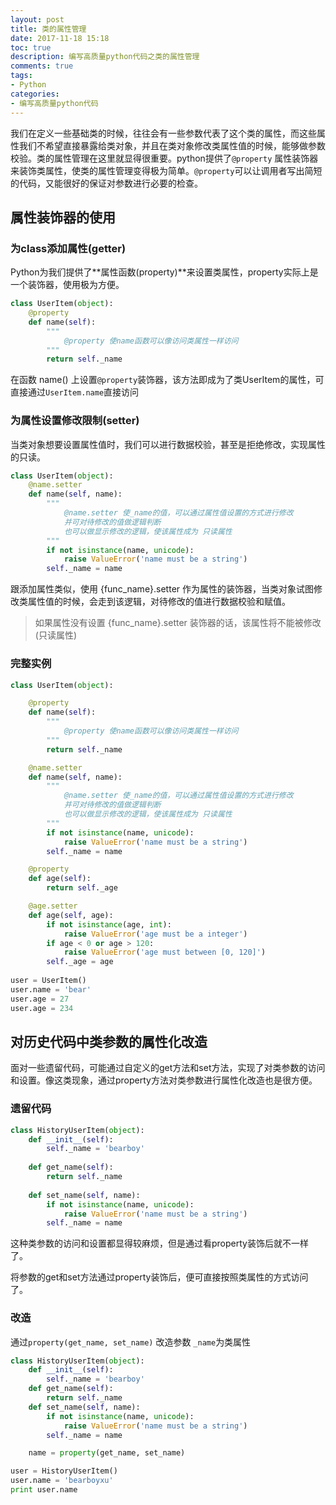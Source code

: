 ```yaml
---
layout: post
title: 类的属性管理
date: 2017-11-18 15:18
toc: true
description: 编写高质量python代码之类的属性管理
comments: true
tags:
- Python
categories:
- 编写高质量python代码
---
```



我们在定义一些基础类的时候，往往会有一些参数代表了这个类的属性，而这些属性我们不希望直接暴露给类对象，并且在类对象修改类属性值的时候，能够做参数校验。类的属性管理在这里就显得很重要。python提供了`@property` 属性装饰器来装饰类属性，使类的属性管理变得极为简单。`@property`可以让调用者写出简短的代码，又能很好的保证对参数进行必要的检查。

<!--more-->


## 属性装饰器的使用 

### 为class添加属性(getter)

Python为我们提供了**属性函数(property)**来设置类属性，property实际上是一个装饰器，使用极为方便。

``` python
class UserItem(object):
    @property
    def name(self):
        """
            @property 使name函数可以像访问类属性一样访问
        """
        return self._name
```

在函数 name() 上设置`@property`装饰器，该方法即成为了类UserItem的属性，可直接通过`UserItem.name`直接访问



### 为属性设置修改限制(setter)

当类对象想要设置属性值时，我们可以进行数据校验，甚至是拒绝修改，实现属性的只读。

``` python
class UserItem(object):
    @name.setter
    def name(self, name):
        """
            @name.setter 使_name的值，可以通过属性值设置的方式进行修改
            并可对待修改的值做逻辑判断
            也可以做显示修改的逻辑，使该属性成为 只读属性
        """
        if not isinstance(name, unicode):
            raise ValueError('name must be a string')
        self._name = name
```

跟添加属性类似，使用 {func_name}.setter 作为属性的装饰器，当类对象试图修改类属性值的时候，会走到该逻辑，对待修改的值进行数据校验和赋值。



>  如果属性没有设置 {func_name}.setter 装饰器的话，该属性将不能被修改(只读属性)




### 完整实例

``` python
class UserItem(object):

    @property
    def name(self):
        """
            @property 使name函数可以像访问类属性一样访问
        """
        return self._name

    @name.setter
    def name(self, name):
        """
            @name.setter 使_name的值，可以通过属性值设置的方式进行修改
            并可对待修改的值做逻辑判断
            也可以做显示修改的逻辑，使该属性成为 只读属性
        """
        if not isinstance(name, unicode):
            raise ValueError('name must be a string')
        self._name = name

    @property
    def age(self):
        return self._age

    @age.setter
    def age(self, age):
        if not isinstance(age, int):
            raise ValueError('age must be a integer')
        if age < 0 or age > 120:
            raise ValueError('age must between [0, 120]')
        self._age = age
        
user = UserItem()
user.name = 'bear'
user.age = 27
user.age = 234
```


## 对历史代码中类参数的属性化改造 

面对一些遗留代码，可能通过自定义的get方法和set方法，实现了对类参数的访问和设置。像这类现象，通过property方法对类参数进行属性化改造也是很方便。

### 遗留代码

``` python
class HistoryUserItem(object):
    def __init__(self):
        self._name = 'bearboy'
        
    def get_name(self):
        return self._name
        
    def set_name(self, name):
        if not isinstance(name, unicode):
            raise ValueError('name must be a string')
        self._name = name
```

这种类参数的访问和设置都显得较麻烦，但是通过看property装饰后就不一样了。

将参数的get和set方法通过property装饰后，便可直接按照类属性的方式访问了。



### 改造

通过`property(get_name, set_name)` 改造参数 `_name`为类属性

``` python
class HistoryUserItem(object):
    def __init__(self):
        self._name = 'bearboy'
    def get_name(self):
        return self._name
    def set_name(self, name):
        if not isinstance(name, unicode):
            raise ValueError('name must be a string')
        self._name = name

    name = property(get_name, set_name)

user = HistoryUserItem()
user.name = 'bearboyxu'
print user.name
```







